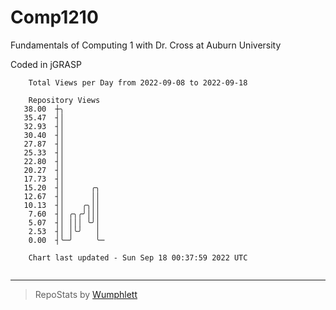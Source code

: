 # Comp1210
Fundamentals of Computing 1 with Dr. Cross at Auburn University

Coded in jGRASP

```
    Total Views per Day from 2022-09-08 to 2022-09-18

    Repository Views
   38.00  ┼╮
   35.47  ┤│
   32.93  ┤│
   30.40  ┤│
   27.87  ┤│
   25.33  ┤│
   22.80  ┤│
   20.27  ┤│
   17.73  ┤│
   15.20  ┤│      ╭╮
   12.67  ┤│      ││
   10.13  ┤│    ╭╮││
    7.60  ┤│ ╭╮╭╯│││
    5.07  ┤│ │││ ╰╯│
    2.53  ┤│ │╰╯   │
    0.00  ┤╰─╯     ╰─

    Chart last updated - Sun Sep 18 00:37:59 2022 UTC
    
```

---

> RepoStats by [Wumphlett](https://github.com/Wumphlett)
